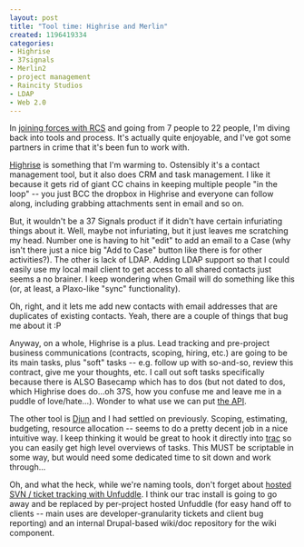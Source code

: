 ```yaml
--- 
layout: post
title: "Tool time: Highrise and Merlin"
created: 1196419334
categories: 
- Highrise
- 37signals
- Merlin2
- project management
- Raincity Studios
- LDAP
- Web 2.0
---
```

<p>In <a href="http://www.raincitystudios.com">joining forces with RCS</a> and going from 7 people to 22 people, I'm diving back into tools and process. It's actually quite enjoyable, and I've got some partners in crime that it's been fun to work with.</p>

<p><a href="http://highrisehq.com/">Highrise</a> is something that I'm warming to. Ostensibly it's a contact management tool, but it also does CRM and task management. I like it because it gets rid of giant CC chains in keeping multiple people "in the loop" -- you just BCC the dropbox in Highrise and everyone can follow along, including grabbing attachments sent in email and so on.</p>

<p>But, it wouldn't be a 37 Signals product if it didn't have certain infuriating things about it. Well, maybe not infuriating, but it just leaves me scratching my head. Number one is having to hit "edit" to add an email to a Case (why isn't there just a nice big "Add to Case" button like there is for other activities?). The other is lack of LDAP. Adding LDAP support so that I could easily use my local mail client to get access to all shared contacts just seems a no brainer. I keep wondering when Gmail will do something like this (or, at least, a Plaxo-like "sync" functionality).</p>

<p>Oh, right, and it lets me add new contacts with email addresses that are duplicates of existing contacts. Yeah, there are a couple of things that bug me about it :P</p>

<p>Anyway, on a whole, Highrise is a plus. Lead tracking and pre-project business communications (contracts, scoping, hiring, etc.) are going to be its main tasks, plus "soft" tasks -- e.g. follow up with so-and-so, review this contract, give me your thoughts, etc. I call out soft tasks specifically because there is ALSO Basecamp which has to dos (but not dated to dos, which Highrise does do...oh 37S, how you confuse me and leave me in a puddle of love/hate...). Wonder to what use we can put <a href="http://developer.37signals.com/highrise/">the API</a>.</p>

<p>The other tool is <a href="http://merlin2.net/>Merlin2</a> -- a Mac project management app that <a href="http://www.puregin.org">Djun</a> and I had settled on previously. Scoping, estimating, budgeting, resource allocation -- seems to do a pretty decent job in a nice intuitive way. I keep thinking it would be great to hook it directly into <a href="http://trac.edgewall.org/">trac</a> so you can easily get high level overviews of tasks. This MUST be scriptable in some way, but would need some dedicated time to sit down and work through...</p>

<p>Oh, and what the heck, while we're naming tools, don't forget about <a href="http://unfuddle.com/">hosted SVN / ticket tracking with Unfuddle</a>. I think our trac install is going to go away and be replaced by per-project hosted Unfuddle (for easy hand off to clients -- main uses are developer-granularity tickets and client bug reporting) and an internal Drupal-based wiki/doc repository for the wiki component.</p>
<!--break-->
